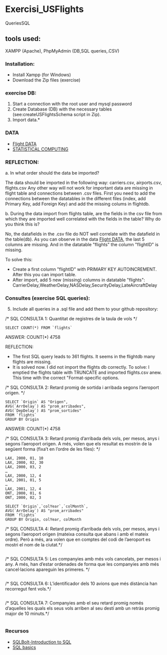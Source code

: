 # Exercisi_USFlights
QueriesSQL

## tools used:
XAMPP (Apache), PhpMyAdmin (DB,SQL queries,.CSV)

### Installation:
- Install Xampp (for Windows)
- Download the Zip files (exercise)

### exercise DB:
1) Start a connection with the root user and mysql password
2) Create Database (DB) with the necessary tables (see:createUSFlightsSchema script in Zip).
3) Import data.*
### DATA 
- [Flight DATA](http://stat-computing.org/dataexpo/2009/the-data.html)
- [STATISTICAL COMPUTING](http://stat-computing.org/)

### REFLECTION:
a. In what order should the data be imported?

The data should be imported in the following way: carriers.csv, airports.csv, flights.csv
Any other way will not work for important data are missing in flight table and connections between .csv files. First you need to add the connections between the datatables in the different files (index, add Primary Key, add Foreign Key) and add the missing colums in flightdb.

b. During the data import from flights table, are the fields in the csv file from which they are imported well correlated with the fields in the table? Why do you think this is?

No, the datafields in the .csv file do NOT well correlate with the datafield in the table(db). As you can observe in the data [Flight DATA](http://stat-computing.org/dataexpo/2009/the-data.html), the last 5 columns are missing. And in the datatable "flights" the column 
"flightID" is missing.

To solve this:
- Create a first column "flightID" with PRIMARY KEY AUTOINCREMENT. After this you can import table.
- After import, add 5 new (missing) columns in datatable "flights": CarrierDelay,WeatherDelay,NASDelay,SecurityDelay,LateAircraftDelay

### Consultes (exercise SQL queries):
5) Include all queries in a .sql file and add them to your github repository:

/* SQL CONSULTA 1: Quantitat de registres de la taula de vols */
```
SELECT COUNT(*) FROM `flights`
```
ANSWER: 
COUNT(*)
4758

REFLECTION:
- The first SQL query leads to 361 flights. It seems in the flightdb many flights are missing.
- It is solved now. I did not import the flights db correctly. 
To solve: I emptied the flights table with TRUNCATE and imported flights.csv anew. This time with the correct "Format-specific options.
![]()


/* SQL CONSULTA 2:  Retard promig de sortida i arribada segons l’aeroport origen. */
```
SELECT `Origin` AS "Origen", 
AVG(`ArrDelay`) AS "prom_arribades", 
AVG(`DepDelay`) AS "prom_sortides" 
FROM `flights` 
GROUP BY Origin
```
ANSWER: 
COUNT(*)
4758


/* SQL CONSULTA 3: Retard promig d’arribada dels vols, per mesos, anys i segons l’aeroport origen. A més, volen que els
resultat es mostrin de la següent forma (fixa’t en l’ordre de les files): */
```
LAX, 2000, 01, 10
LAX, 2000, 02, 30
LAX, 2000, 03, 2
…
LAX, 2000, 12, 4
LAX, 2001, 01, 5
…
LAX, 2001, 12, 4
ONT, 2000, 01, 6
ONT, 2000, 02, 3
```
```
SELECT `Origin`,`colYear`,`colMonth`, 
AVG(`ArrDelay`) AS "prom_arribades" 
FROM `flights` 
GROUP BY Origin, colYear, colMonth
```

/* SQL CONSULTA 4: Retard promig d’arribada dels vols, per mesos, anys i segons l’aeroport origen (mateixa consulta que abans  i amb el mateix ordre). Però a més, ara volen que en comptes del codi de l’aeroport es mostri el nom de la ciutat.*/
```

```
/* SQL CONSULTA 5: Les companyies amb més vols cancelats, per mesos i any. A més, han d’estar ordenades de forma que les companyies amb més cancel·lacions apareguin les primeres. */
```

```

/* SQL CONSULTA 6: L’identificador dels 10 avions que més distància han recorregut fent vols.*/
```

```

/* SQL CONSULTA 7: Companyies amb el seu retard promig només d’aquelles les quals els seus vols arriben al seu destí amb un retràs promig major de 10 minuts.*/
```

```

### Recursos
- [SQLBolt-Introduction to SQL](https://sqlbolt.com/)
- [SQL basics](https://www.w3schools.com/sql/sql_create_db.asp)
